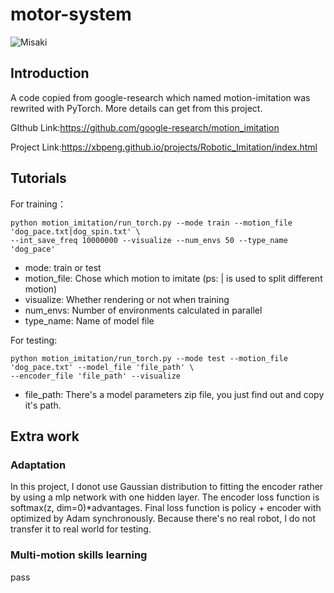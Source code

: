 # motor-system

![Misaki](https://images-wixmp-ed30a86b8c4ca887773594c2.wixmp.com/f/3329d75f-6071-400c-a30e-ffb4a845f064/d6kq62f-f08949f6-f5fb-40d0-9847-fbbc35caa7ed.png/v1/fill/w_1600,h_900,strp/misaki_shokuhou___wallpaper_by_rankwinner_d6kq62f-fullview.png?token=eyJ0eXAiOiJKV1QiLCJhbGciOiJIUzI1NiJ9.eyJzdWIiOiJ1cm46YXBwOjdlMGQxODg5ODIyNjQzNzNhNWYwZDQxNWVhMGQyNmUwIiwiaXNzIjoidXJuOmFwcDo3ZTBkMTg4OTgyMjY0MzczYTVmMGQ0MTVlYTBkMjZlMCIsIm9iaiI6W1t7ImhlaWdodCI6Ijw9OTAwIiwicGF0aCI6IlwvZlwvMzMyOWQ3NWYtNjA3MS00MDBjLWEzMGUtZmZiNGE4NDVmMDY0XC9kNmtxNjJmLWYwODk0OWY2LWY1ZmItNDBkMC05ODQ3LWZiYmMzNWNhYTdlZC5wbmciLCJ3aWR0aCI6Ijw9MTYwMCJ9XV0sImF1ZCI6WyJ1cm46c2VydmljZTppbWFnZS5vcGVyYXRpb25zIl19.eC6HGnG8cK7DH_CbL8zwZ0RGsmxDgapWp0pD3eLfUCI) 

## Introduction
A code copied from google-research which named motion-imitation was rewrited with PyTorch.
More details can get from this project. 

GIthub Link:https://github.com/google-research/motion_imitation

Project Link:https://xbpeng.github.io/projects/Robotic_Imitation/index.html

## Tutorials
For training：
```
python motion_imitation/run_torch.py --mode train --motion_file 'dog_pace.txt|dog_spin.txt' \
--int_save_freq 10000000 --visualize --num_envs 50 --type_name 'dog_pace'
```
* mode: train or test
* motion_file: Chose which motion to imitate (ps: | is used to split different motion)
* visualize: Whether rendering or not when training
* num_envs: Number of environments calculated in parallel
* type_name: Name of model file

For testing:
```
python motion_imitation/run_torch.py --mode test --motion_file 'dog_pace.txt' --model_file 'file_path' \ 
--encoder_file 'file_path' --visualize
```

* file_path: There's a model parameters zip file, you just find out and copy it's path.

## Extra work
### Adaptation
In this project, I donot use Gaussian distribution to fitting the encoder rather by using a mlp network with one hidden layer. The encoder loss function is softmax(z, dim=0)*advantages. Final loss function is policy + encoder with optimized by Adam synchronously. Because there's no real robot, I do not transfer it to real world for testing.
### Multi-motion skills learning
pass
